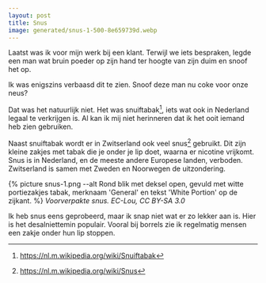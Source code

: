 ```yaml
---
layout: post
title: Snus
image: generated/snus-1-500-8e659739d.webp
---
```


Laatst was ik voor mijn werk bij een klant. Terwijl we iets bespraken, legde een man wat bruin poeder op zijn hand ter hoogte van zijn duim en snoof het op.

Ik was enigszins verbaasd dit te zien. Snoof deze man nu coke voor onze neus?

Dat was het natuurlijk niet. Het was snuiftabak[^1], iets wat ook in Nederland legaal te verkrijgen is. Al kan ik mij niet herinneren dat ik het ooit iemand heb zien gebruiken.

Naast snuiftabak wordt er in Zwitserland ook veel snus[^2] gebruikt. Dit zijn kleine zakjes met tabak die je onder je lip doet, waarna er nicotine vrijkomt. Snus is in Nederland, en de meeste andere Europese landen, verboden. Zwitserland is samen met Zweden en Noorwegen de uitzondering.

{% picture snus-1.png --alt Rond blik met deksel open, gevuld met witte portiezakjes tabak, merknaam 'General' en tekst 'White Portion' op de zijkant. %}
_Voorverpakte snus. EC-Lou, CC BY-SA 3.0_

Ik heb snus eens geprobeerd, maar ik snap niet wat er zo lekker aan is. Hier is het desalniettemin populair. Vooral bij borrels zie ik regelmatig mensen een zakje onder hun lip stoppen.

[^1]: <https://nl.m.wikipedia.org/wiki/Snuiftabak>

[^2]: <https://nl.m.wikipedia.org/wiki/Snus>
